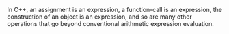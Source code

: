 In C++, an assignment is an expression, a function-call is an expression, the construction of an object is an expression, and so are many other operations that go beyond conventional arithmetic expression evaluation.

